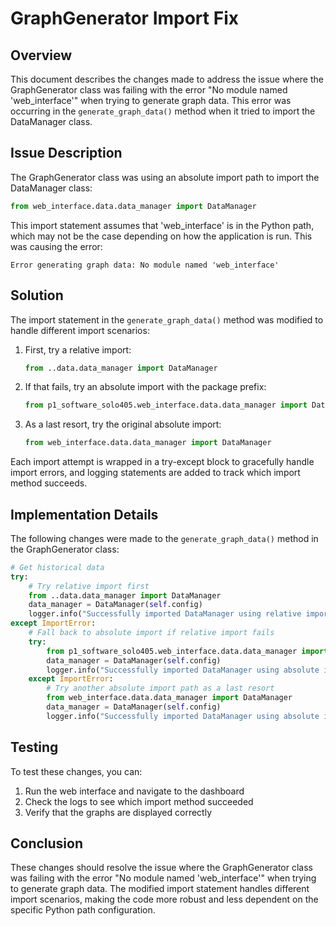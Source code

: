 # GraphGenerator Import Fix

## Overview

This document describes the changes made to address the issue where the GraphGenerator class was failing with the error "No module named 'web_interface'" when trying to generate graph data. This error was occurring in the `generate_graph_data()` method when it tried to import the DataManager class.

## Issue Description

The GraphGenerator class was using an absolute import path to import the DataManager class:

```python
from web_interface.data.data_manager import DataManager
```

This import statement assumes that 'web_interface' is in the Python path, which may not be the case depending on how the application is run. This was causing the error:

```
Error generating graph data: No module named 'web_interface'
```

## Solution

The import statement in the `generate_graph_data()` method was modified to handle different import scenarios:

1. First, try a relative import:
   ```python
   from ..data.data_manager import DataManager
   ```

2. If that fails, try an absolute import with the package prefix:
   ```python
   from p1_software_solo405.web_interface.data.data_manager import DataManager
   ```

3. As a last resort, try the original absolute import:
   ```python
   from web_interface.data.data_manager import DataManager
   ```

Each import attempt is wrapped in a try-except block to gracefully handle import errors, and logging statements are added to track which import method succeeds.

## Implementation Details

The following changes were made to the `generate_graph_data()` method in the GraphGenerator class:

```python
# Get historical data
try:
    # Try relative import first
    from ..data.data_manager import DataManager
    data_manager = DataManager(self.config)
    logger.info("Successfully imported DataManager using relative import")
except ImportError:
    # Fall back to absolute import if relative import fails
    try:
        from p1_software_solo405.web_interface.data.data_manager import DataManager
        data_manager = DataManager(self.config)
        logger.info("Successfully imported DataManager using absolute import with p1_software_Zero prefix")
    except ImportError:
        # Try another absolute import path as a last resort
        from web_interface.data.data_manager import DataManager
        data_manager = DataManager(self.config)
        logger.info("Successfully imported DataManager using absolute import")
```

## Testing

To test these changes, you can:

1. Run the web interface and navigate to the dashboard
2. Check the logs to see which import method succeeded
3. Verify that the graphs are displayed correctly

## Conclusion

These changes should resolve the issue where the GraphGenerator class was failing with the error "No module named 'web_interface'" when trying to generate graph data. The modified import statement handles different import scenarios, making the code more robust and less dependent on the specific Python path configuration.